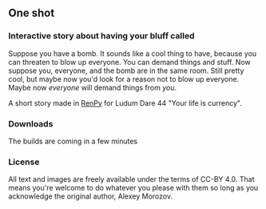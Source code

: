 ## One shot
### Interactive story about having your bluff called

Suppose you have a bomb. It sounds like a cool thing to have, because
you can threaten to blow up everyone. You can demand things and stuff.
Now suppose you, everyone, and the bomb are in the same room. Still
pretty cool, but maybe now you'd look for a reason not to blow up
everyone. Maybe now *everyone* will demand things from *you*.

A short story made in [RenPy](renpy.org) for Ludum Dare 44 "Your life is
currency".

### Downloads

The builds are coming in a few minutes

### License
All text and images are freely available under the terms of CC-BY 4.0.
That means you're welcome to do whatever you please with them so long as
you acknowledge the original author, Alexey Morozov.
